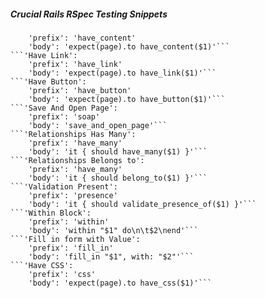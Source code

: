 ##### Crucial Rails RSpec Testing Snippets
```'Have Content':
    'prefix': 'have_content'
    'body': 'expect(page).to have_content($1)'```
```'Have Link':
    'prefix': 'have_link'
    'body': 'expect(page).to have_link($1)'```
```'Have Button':
    'prefix': 'have_button'
    'body': 'expect(page).to have_button($1)'```
```'Save And Open Page':
    'prefix': 'soap'
    'body': 'save_and_open_page'```
```'Relationships Has Many':
    'prefix': 'have_many'
    'body': 'it { should have_many($1) }'```
```'Relationships Belongs to':
    'prefix': 'have_many'
    'body': 'it { should belong_to($1) }'```
```'Validation Present':
    'prefix': 'presence'
    'body': 'it { should validate_presence_of($1) }'```
```'Within Block':
    'prefix': 'within'
    'body': 'within "$1" do\n\t$2\nend'```
```'Fill in form with Value':
    'prefix': 'fill_in'
    'body': 'fill_in "$1", with: "$2"'```
```'Have CSS':
    'prefix': 'css'
    'body': 'expect(page).to have_css($1)'```
